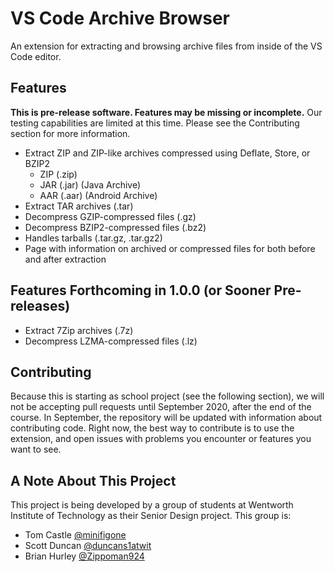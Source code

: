 # VS Code Archive Browser

An extension for extracting and browsing archive files from inside of the VS Code editor.

## Features

**This is pre-release software.
Features may be missing or incomplete.**
Our testing capabilities are limited at this time.
Please see the Contributing section for more information.

- Extract ZIP and ZIP-like archives compressed using Deflate, Store, or BZIP2
  - ZIP (.zip)
  - JAR (.jar) (Java Archive)
  - AAR (.aar) (Android Archive)
- Extract TAR archives (.tar)
- Decompress GZIP-compressed files (.gz)
- Decompress BZIP2-compressed files (.bz2)
- Handles tarballs (.tar.gz, .tar.gz2)
- Page with information on archived or compressed files for both before and after extraction

## Features Forthcoming in 1.0.0 (or Sooner Pre-releases)

- Extract 7Zip archives (.7z)
- Decompress LZMA-compressed files (.lz)

## Contributing

Because this is starting as school project (see the following section), we will not be accepting pull requests until September 2020, after the end of the course.
In September, the repository will be updated with information about contributing code.
Right now, the best way to contribute is to use the extension, and open issues with problems you encounter or features you want to see.

## A Note About This Project

This project is being developed by a group of students at Wentworth Institute of Technology as their Senior Design project.
This group is:

- Tom Castle [@minifigone](https://github.com/minifigone)
- Scott Duncan [@duncans1atwit](https://github.com/duncans1atwit)
- Brian Hurley [@Zippoman924](https://github.com/Zippoman924)
